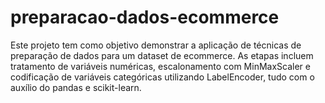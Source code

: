 # preparacao-dados-ecommerce
Este projeto tem como objetivo demonstrar a aplicação de técnicas de preparação de dados para um dataset de ecommerce. As etapas incluem tratamento de variáveis numéricas, escalonamento com MinMaxScaler e codificação de variáveis categóricas utilizando LabelEncoder, tudo com o auxílio do pandas e scikit-learn.
